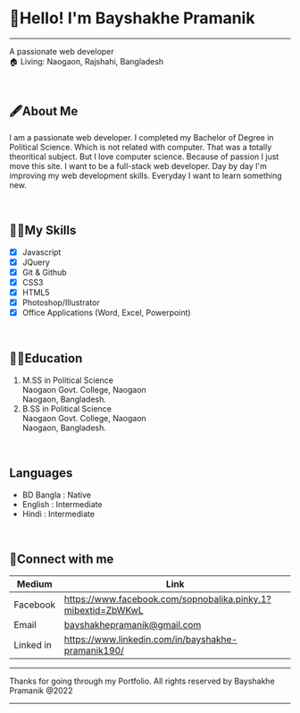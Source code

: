 # 👋Hello! I'm Bayshakhe Pramanik  
---
A passionate web developer  
🏠 Living: Naogaon, Rajshahi, Bangladesh  

<br>

## 🖋️About Me
I am a passionate web developer. I completed my Bachelor of Degree in Political Science. Which is not related with computer. That was a totally theoritical subject. But I love computer science. Because of passion I just move this site. I want to be a full-stack web developer. Day by day I'm improving my web development skills. Everyday I want to learn something new.  

<br>


## 👩‍💻My Skills
- [x] Javascript
- [x] JQuery
- [x] Git & Github
- [x] CSS3
- [x] HTML5
- [x] Photoshop/Illustrator
- [x] Office Applications (Word, Excel, Powerpoint)

<br>

## 👩‍🎓Education
1. M.SS in Political Science  
Naogaon Govt. College, Naogaon  
Naogaon, Bangladesh.  
2. B.SS in Political Science  
Naogaon Govt. College, Naogaon  
Naogaon, Bangladesh.

<br>

## Languages
- BD Bangla : Native
- English : Intermediate
- Hindi : Intermediate

<br>

## 💬Connect with me
| Medium | Link |
| ------- | ------- |
| Facebook | https://www.facebook.com/sopnobalika.pinky.1?mibextid=ZbWKwL |
| Email | bayshakhepramanik@gmail.com |
| Linked in | https://www.linkedin.com/in/bayshakhe-pramanik190/ |

<hr>
Thanks for going through my Portfolio. All rights reserved by Bayshakhe Pramanik @2022
<hr>